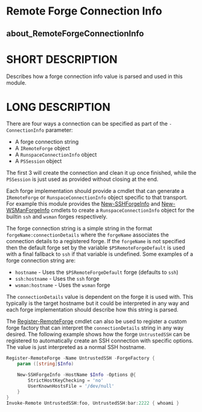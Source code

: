 # Remote Forge Connection Info
## about_RemoteForgeConnectionInfo

# SHORT DESCRIPTION
Describes how a forge connection info value is parsed and used in this module.

# LONG DESCRIPTION
There are four ways a connection can be specified as part of the `-ConnectionInfo` parameter:

+ A forge connection string
+ A `IRemoteForge` object
+ A `RunspaceConnectionInfo` object
+ A `PSSession` object

The first 3 will create the connection and clean it up once finished, while the `PSSession` is just used as provided without closing at the end.

Each forge implementation should provide a cmdlet that can generate a `IRemoteForge` or `RunspaceConnectionInfo` object specific to that transport.
For example this module provides the [New-SSHForgeInfo](./New-SSHForgeInfo.md) and [New-WSManForgeInfo](./New-WSManForgeInfo.md) cmdlets to create a `RunspaceConnectionInfo` object for the builtin `ssh` and `wsman` forges respectively.

The forge connection string is a simple string in the format `forgeName:connectionDetails` where the `forgeName` associates the connection details to a registered forge.
If the `forgeName` is not specified then the default forge set by the variable `$PSRemoteForgeDefault` is used with a final fallback to `ssh` if that variable is undefined.
Some examples of a forge connection string are:

+ `hostname` - Uses the `$PSRemoteForgeDefault` forge (defaults to `ssh`)
+ `ssh:hostname` - Uses the `ssh` forge
+ `wsman:hostname` - Uses the `wsman` forge

The `connectionDetails` value is dependent on the forge it is used with.
This typically is the target hostname but it could be interpreted in any way and each forge implementation should describe how this string is parsed.

The [Register-RemoteForge](./Register-RemoteForge.md) cmdlet can also be used to register a custom forge factory that can interpret the `connectionDetails` string in any way desired.
The following example shows how the forge `UntrustedSSH` can be registered to automatically create an SSH connection with specific options.
The value is just interpreted as a normal SSH hostname.

```powershell
Register-RemoteForge -Name UntrustedSSH -ForgeFactory {
    param ([string]$Info)

    New-SSHForgeInfo -HostName $Info -Options @{
        StrictHostKeyChecking = 'no'
        UserKnownHostsFile = '/dev/null'
    }
}
Invoke-Remote UntrustedSSH:foo, UntrustedSSH:bar:2222 { whoami }
```
